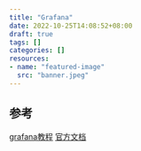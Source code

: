 ```yaml
---
title: "Grafana"
date: 2022-10-25T14:08:52+08:00
draft: true
tags: []
categories: []
resources:
- name: "featured-image"
  src: "banner.jpeg"
---
```


##

## 参考

[grafana教程](https://sbcode.net/grafana/)
[官方文档](https://grafana.com/docs/grafana/latest/)

